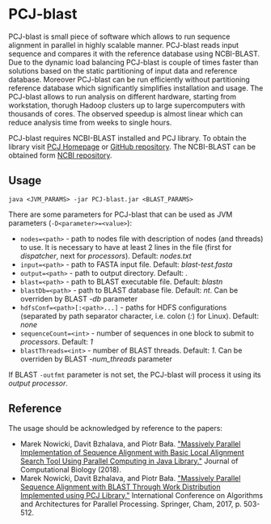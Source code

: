 # PCJ-blast

PCJ-blast is small piece of software which allows to run sequence alignment in parallel in highly scalable manner. PCJ-blast reads input sequence and compares it with the reference database using NCBI-BLAST. Due to the dynamic load balancing PCJ-blast is couple of times faster than solutions based on the static partitioning of input data and reference database. Moreover PCJ-blast can be run efficiently without partitioning reference database which significantly simplifies installation and usage. The PCJ-blast allows to run analysis on different hardware, starting from workstation, thorugh Hadoop clusters up to large supercomputers with thousands of cores. The observed speedup is almost linear which can reduce analysis time from weeks to single hours. 

PCJ-blast requires NCBI-BLAST installed and PCJ library. To obtain the library visit [PCJ Homepage](http://pcj.icm.edu.pl) or [GitHub repository](https://github.com/hpdcj/PCJ). The NCBI-BLAST can be obtained form [NCBI repository](https://blast.ncbi.nlm.nih.gov/). 

## Usage

`java <JVM_PARAMS> -jar PCJ-blast.jar <BLAST_PARAMS>`

There are some parameters for PCJ-blast that can be used as JVM parameters (`-D<parameter>=<value>`):
* `nodes=<path>` - path to nodes file with description of nodes (and threads) to use. It is necessary to have at least 2 lines in the file (first for _dispatcher_, next for _processors_). Default: _nodes.txt_
* `input=<path>` - path to FASTA input file. Default: _blast-test.fasta_
* `output=<path>` - path to output directory. Default: _._
* `blast=<path>` - path to BLAST executable file. Default: _blastn_
* `blastDb=<path>` - path to BLAST database file. Default: _nt_. Can be overriden by BLAST _-db_ parameter
* `hdfsConf=<path>[:<path>...]` - paths for HDFS configurations (separated by path separator character, i.e. colon (_:_) for Linux). Default: _none_
* `sequenceCount=<int>` - number of sequences in one block to submit to _processors_. Default: _1_
* `blastThreads=<int>` - number of BLAST threads. Default: _1_. Can be overriden by BLAST _-num_threads_ parameter

If BLAST `-outfmt` parameter is not set, the PCJ-blast will process it using its _output processor_.

## Reference
The usage should be acknowledged by reference to the papers:
* Marek Nowicki, Davit Bzhalava, and Piotr Bała. ["Massively Parallel Implementation of Sequence Alignment with Basic Local Alignment Search Tool Using Parallel Computing in Java Library."](https://www.liebertpub.com/doi/10.1089/cmb.2018.0079) Journal of Computational Biology (2018).
* Marek Nowicki, Davit Bzhalava, and Piotr Bała. ["Massively Parallel Sequence Alignment with BLAST Through Work Distribution Implemented using PCJ Library."](https://link.springer.com/chapter/10.1007/978-3-319-65482-9_36) International Conference on Algorithms and Architectures for Parallel Processing. Springer, Cham, 2017, p. 503-512.
